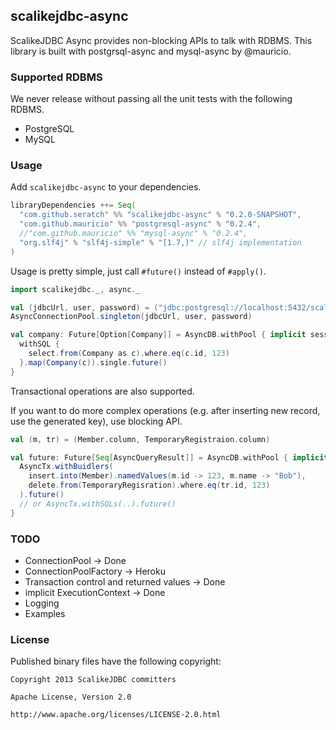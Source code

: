 ## scalikejdbc-async

ScalikeJDBC Async provides non-blocking APIs to talk with RDBMS. This library is built with postgrsql-async and mysql-async by @mauricio.

### Supported RDBMS

We never release without passing all the unit tests with the following RDBMS.

- PostgreSQL
- MySQL


### Usage

Add `scalikejdbc-async` to your dependencies.

```scala
libraryDependencies ++= Seq(
  "com.github.seratch" %% "scalikejdbc-async" % "0.2.0-SNAPSHOT",
  "com.github.mauricio" %% "postgresql-async" % "0.2.4",
  //"com.github.mauricio" %% "mysql-async" % "0.2.4",
  "org.slf4j" % "slf4j-simple" % "[1.7,)" // slf4j implementation
)
```

Usage is pretty simple, just call `#future()` instead of `#apply()`.

```scala
import scalikejdbc._, async._

val (jdbcUrl, user, password) = ("jdbc:postgresql://localhost:5432/scalikejdbc", "sa", "sa")
AsyncConnectionPool.singleton(jdbcUrl, user, password)

val company: Future[Option[Company]] = AsyncDB.withPool { implicit session =>
  withSQL { 
    select.from(Company as c).where.eq(c.id, 123) 
  }.map(Company(c)).single.future()
}
```

Transactional operations are also supported. 

If you want to do more complex operations (e.g. after inserting new record, use the generated key), use blocking API.

```scala
val (m, tr) = (Member.column, TemporaryRegistraion.column)

val future: Future[Seq[AsyncQueryResult]] = AsyncDB.withPool { implicit session =>
  AsyncTx.withBuidlers(
    insert.into(Member).namedValues(m.id -> 123, m.name -> "Bob"),
    delete.from(TemporaryRegisration).where.eq(tr.id, 123)
  ).future()
  // or AsyncTx.withSQLs(..).future()
}
```

### TODO

- ConnectionPool -> Done
- ConnectionPoolFactory -> Heroku
- Transaction control and returned values -> Done
- implicit ExecutionContext -> Done
- Logging 
- Examples

### License

Published binary files have the following copyright:

```
Copyright 2013 ScalikeJDBC committers

Apache License, Version 2.0

http://www.apache.org/licenses/LICENSE-2.0.html
```

